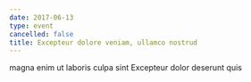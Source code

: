 ```yaml
---
date: 2017-06-13
type: event
cancelled: false
title: Excepteur dolore veniam, ullamco nostrud
---
```

magna enim ut laboris culpa sint Excepteur dolor deserunt quis